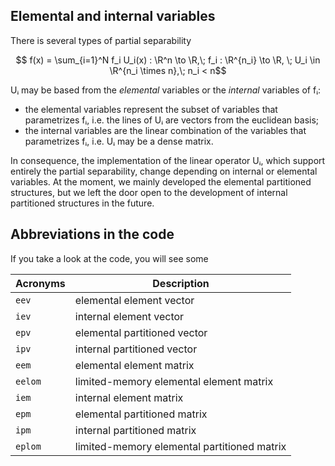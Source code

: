## Elemental and internal variables

There is several types of partial separability 
```math
  f(x) = \sum_{i=1}^N f_i U_i(x) : \R^n \to \R,\; f_i : \R^{n_i} \to \R, \; U_i \in \R^{n_i \times n},\; n_i < n
```
Uᵢ may be based from the *elemental* variables or the *internal* variables of fᵢ:
- the elemental variables represent the subset of variables that parametrizes fᵢ, i.e. the lines of Uᵢ are vectors from the euclidean basis;
- the internal variables are the linear combination of the variables that parametrizes fᵢ, i.e. Uᵢ may be a dense matrix.

In consequence, the implementation of the linear operator Uᵢ, which support entirely the partial separability, change depending on internal or elemental variables.
At the moment, we mainly developed the elemental partitioned structures, but we left the door open to the development of internal partitioned structures in the future.


## Abbreviations in the code
If you take a look at the code, you will see some

Acronyms  | Description
----------|------------
`eev`     | elemental element vector
`iev`     | internal element vector
`epv`     | elemental partitioned vector
`ipv`     | internal partitioned vector
`eem`     | elemental element matrix
`eelom`   | limited-memory elemental element matrix
`iem`     | internal element matrix
`epm`     | elemental partitioned matrix
`ipm`     | internal partitioned matrix
`eplom`   | limited-memory elemental partitioned matrix